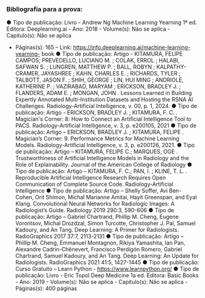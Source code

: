### Bibliografia para a prova:
● Tipo de publicação: Livro - Andrew Ng Machine Learning Yearning 1ª ed. Editora:
Deeplearning.ai - Ano: 2018 - Volume(s): Não se aplica - Capítulo(s): Não se aplica
- Páginas(s): 165 – Link: https://info.deeplearning.ai/machine-learning-yearning-
book
● Tipo de publicação: Artigo - KITAMURA, FELIPE CAMPOS; PREVEDELLO,
LUCIANO M. ; COLAK, ERROL ; HALABI, SAFWAN S. ; LUNGREN, MATTHEW P.
; BALL, ROBYN ; KALPATHY-CRAMER, JAYASHREE ; KAHN, CHARLES E. ;
RICHARDS, TYLER ; TALBOTT, JASON F. ; SHIH, GEORGE ; LIN, HUI MING ;
ANDRIOLE, KATHERINE P. ; VAZIRABAD, MARYAM ; ERICKSON, BRADLEY J. ;
FLANDERS, ADAM E. ; MONGAN, JOHN . Lessons Learned in Building Expertly
Annotated Multi-Institution Datasets and Hosting the RSNA AI Challenges.
Radiology-Artificial Intelligence, v. 00, p. 1, 2024.
● Tipo de publicação: Artigo - ERICKSON, BRADLEY J. ; KITAMURA, F. C. .
Magician's Corner: 8: How to Connect an Artificial Intelligence Tool to PACS.
Radiology-Artificial Intelligence, v. 3, p. e200105, 2021
● Tipo de publicação: Artigo – ERICKSON, BRADLEY J. ; KITAMURA, FELIPE .
Magician’s Corner: 9. Performance Metrics for Machine Learning Models.
Radiology-Artificial Intelligence, v. 3, p. e200126, 2021.
● Tipo de publicação: Artigo – KITAMURA, FELIPE C.; MARQUES, OGE .
Trustworthiness of Artificial Intelligence Models in Radiology and the Role of
Explainability. Journal of the American College of Radiology
● Tipo de publicação: Artigo – KITAMURA, F. C.; PAN, I. ; KLINE, T. L. .
Reproducible Artificial Intelligence Research Requires Open Communication of
Complete Source Code. Radiology-Artificial Intelligence
● Tipo de publicação: Artigo – Shelly Soffer, Avi Ben-Cohen, Orit Shimon, Michal
Marianne Amitai, Hayit Greenspan, and Eyal Klang. Convolutional Neural Networks
for Radiologic Images: A Radiologist’s Guide. Radiology 2019 290:3, 590-606
● Tipo de publicação: Artigo – Gabriel Chartrand, Phillip M. Cheng, Eugene
Vorontsov, Michal Drozdzal, Simon Turcotte, Christopher J. Pal, Samuel Kadoury,
and An Tang. Deep Learning: A Primer for Radiologists. RadioGraphics 2017 37:7,
2113-2131
● Tipo de publicação: Artigo – Phillip M. Cheng, Emmanuel Montagnon, Rikiya
Yamashita, Ian Pan, Alexandre Cadrin-Chênevert, Francisco Perdigón Romero,
Gabriel Chartrand, Samuel Kadoury, and An Tang. Deep Learning: An Update for
Radiologists. RadioGraphics 2021 41:5, 1427-1445
● Tipo de publicação: Curso Gratuito – Learn Python  - https://www.learnpython.org/
● Tipo de publicação: Livro - Eric Topol Deep Medicine 1a ed. Editora: Basic Books - Ano: 2019 - Volume(s): Não se aplica - Capítulo(s): Não se aplica - Páginas(s): 400
páginas
